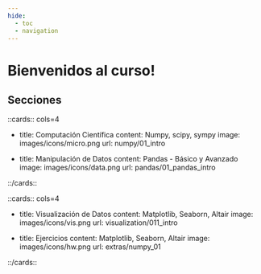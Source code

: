 ```yaml
---
hide:
  - toc
  - navigation
---
```



# Bienvenidos al curso!


## Secciones

::cards:: cols=4

- title: Computación Científica
  content: Numpy, scipy, sympy
  image: images/icons/micro.png
  url: numpy/01_intro

- title: Manipulación de Datos
  content: Pandas - Básico y Avanzado
  image: images/icons/data.png
  url: pandas/01_pandas_intro


::/cards::

::cards:: cols=4

- title: Visualización de Datos
  content: Matplotlib, Seaborn, Altair
  image: images/icons/vis.png
  url: visualization/011_intro

- title: Ejercicios
  content: Matplotlib, Seaborn, Altair
  image: images/icons/hw.png
  url: extras/numpy_01

::/cards::
